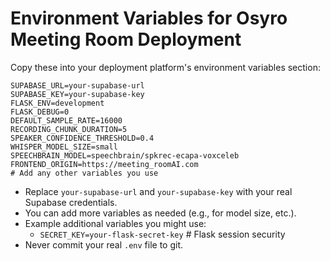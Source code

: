 # Environment Variables for Osyro Meeting Room Deployment

Copy these into your deployment platform's environment variables section:

```
SUPABASE_URL=your-supabase-url
SUPABASE_KEY=your-supabase-key
FLASK_ENV=development
FLASK_DEBUG=0
DEFAULT_SAMPLE_RATE=16000
RECORDING_CHUNK_DURATION=5
SPEAKER_CONFIDENCE_THRESHOLD=0.4
WHISPER_MODEL_SIZE=small
SPEECHBRAIN_MODEL=speechbrain/spkrec-ecapa-voxceleb
FRONTEND_ORIGIN=https://meeting_roomAI.com
# Add any other variables you use
```

- Replace `your-supabase-url` and `your-supabase-key` with your real Supabase credentials.
- You can add more variables as needed (e.g., for model size, etc.).
- Example additional variables you might use:
    - `SECRET_KEY=your-flask-secret-key`  # Flask session security
- Never commit your real `.env` file to git.
